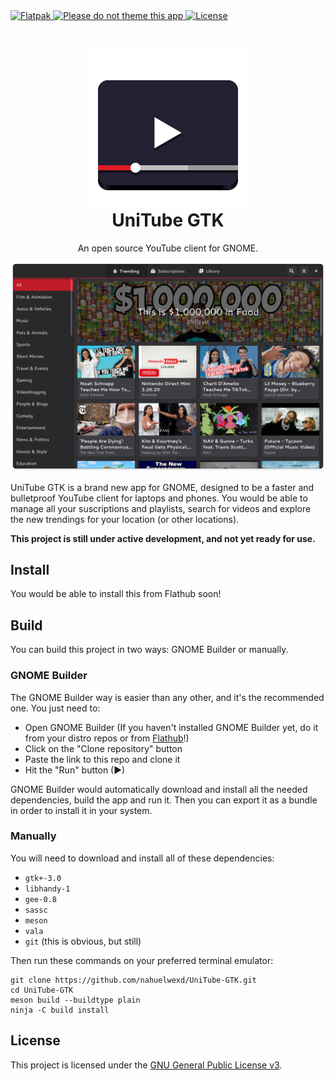 <a href="https://github.com/nahuelwexd/UniTube-GTK/commits/master">
  <img alt="Flatpak" src="https://github.com/nahuelwexd/UniTube-GTK/workflows/Flatpak/badge.svg"/>
</a>
<a href="https://stopthemingmy.app">
  <img alt="Please do not theme this app" src="https://stopthemingmy.app/badge.svg"/>
</a>
<a href="COPYING">
  <img alt="License" src="https://img.shields.io/github/license/nahuelwexd/UniTube-GTK?label=License&logo=gnu"/>
</a>
<h1 align="center">
  <img src="data/icons/scalable/apps/com.github.nahuelwexd.UniTube.svg"/>
  <br>
  UniTube GTK
</h1>
<p align="center">An open source YouTube client for GNOME.</p>
<p align="center">
  <img alt="UI Concept" src="ui-concept.png"/>
</p>

UniTube GTK is a brand new app for GNOME, designed to be a faster and bulletproof
YouTube client for laptops and phones. You would be able to manage all your
suscriptions and playlists, search for videos and explore the new trendings for
your location (or other locations).

**This project is still under active development, and not yet ready for use.**

## Install

You would be able to install this from Flathub soon!

## Build

You can build this project in two ways: GNOME Builder or manually.

### GNOME Builder

The GNOME Builder way is easier than any other, and it's the recommended one.
You just need to:

- Open GNOME Builder (If you haven't installed GNOME Builder yet, do it from your
  distro repos or from [Flathub](https://flathub.org/apps/details/org.gnome.Builder)!)
- Click on the "Clone repository" button
- Paste the link to this repo and clone it
- Hit the "Run" button (▶)

GNOME Builder would automatically download and install all the needed dependencies,
build the app and run it. Then you can export it as a bundle in order to install
it in your system.

### Manually

You will need to download and install all of these dependencies:

- `gtk+-3.0`
- `libhandy-1`
- `gee-0.8`
- `sassc`
- `meson`
- `vala`
- `git` (this is obvious, but still)

Then run these commands on your preferred terminal emulator:

```shell
git clone https://github.com/nahuelwexd/UniTube-GTK.git
cd UniTube-GTK
meson build --buildtype plain
ninja -C build install
```

## License

This project is licensed under the [GNU General Public License v3](COPYING).
